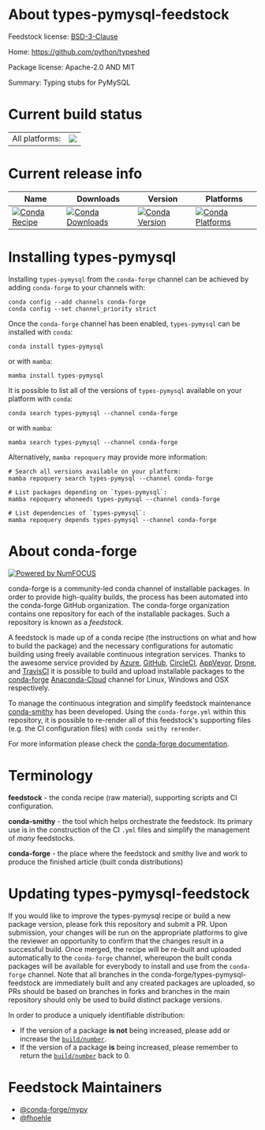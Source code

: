 About types-pymysql-feedstock
=============================

Feedstock license: [BSD-3-Clause](https://github.com/conda-forge/types-pymysql-feedstock/blob/main/LICENSE.txt)

Home: https://github.com/python/typeshed

Package license: Apache-2.0 AND MIT

Summary: Typing stubs for PyMySQL

Current build status
====================


<table><tr><td>All platforms:</td>
    <td>
      <a href="https://dev.azure.com/conda-forge/feedstock-builds/_build/latest?definitionId=13178&branchName=main">
        <img src="https://dev.azure.com/conda-forge/feedstock-builds/_apis/build/status/types-pymysql-feedstock?branchName=main">
      </a>
    </td>
  </tr>
</table>

Current release info
====================

| Name | Downloads | Version | Platforms |
| --- | --- | --- | --- |
| [![Conda Recipe](https://img.shields.io/badge/recipe-types--pymysql-green.svg)](https://anaconda.org/conda-forge/types-pymysql) | [![Conda Downloads](https://img.shields.io/conda/dn/conda-forge/types-pymysql.svg)](https://anaconda.org/conda-forge/types-pymysql) | [![Conda Version](https://img.shields.io/conda/vn/conda-forge/types-pymysql.svg)](https://anaconda.org/conda-forge/types-pymysql) | [![Conda Platforms](https://img.shields.io/conda/pn/conda-forge/types-pymysql.svg)](https://anaconda.org/conda-forge/types-pymysql) |

Installing types-pymysql
========================

Installing `types-pymysql` from the `conda-forge` channel can be achieved by adding `conda-forge` to your channels with:

```
conda config --add channels conda-forge
conda config --set channel_priority strict
```

Once the `conda-forge` channel has been enabled, `types-pymysql` can be installed with `conda`:

```
conda install types-pymysql
```

or with `mamba`:

```
mamba install types-pymysql
```

It is possible to list all of the versions of `types-pymysql` available on your platform with `conda`:

```
conda search types-pymysql --channel conda-forge
```

or with `mamba`:

```
mamba search types-pymysql --channel conda-forge
```

Alternatively, `mamba repoquery` may provide more information:

```
# Search all versions available on your platform:
mamba repoquery search types-pymysql --channel conda-forge

# List packages depending on `types-pymysql`:
mamba repoquery whoneeds types-pymysql --channel conda-forge

# List dependencies of `types-pymysql`:
mamba repoquery depends types-pymysql --channel conda-forge
```


About conda-forge
=================

[![Powered by
NumFOCUS](https://img.shields.io/badge/powered%20by-NumFOCUS-orange.svg?style=flat&colorA=E1523D&colorB=007D8A)](https://numfocus.org)

conda-forge is a community-led conda channel of installable packages.
In order to provide high-quality builds, the process has been automated into the
conda-forge GitHub organization. The conda-forge organization contains one repository
for each of the installable packages. Such a repository is known as a *feedstock*.

A feedstock is made up of a conda recipe (the instructions on what and how to build
the package) and the necessary configurations for automatic building using freely
available continuous integration services. Thanks to the awesome service provided by
[Azure](https://azure.microsoft.com/en-us/services/devops/), [GitHub](https://github.com/),
[CircleCI](https://circleci.com/), [AppVeyor](https://www.appveyor.com/),
[Drone](https://cloud.drone.io/welcome), and [TravisCI](https://travis-ci.com/)
it is possible to build and upload installable packages to the
[conda-forge](https://anaconda.org/conda-forge) [Anaconda-Cloud](https://anaconda.org/)
channel for Linux, Windows and OSX respectively.

To manage the continuous integration and simplify feedstock maintenance
[conda-smithy](https://github.com/conda-forge/conda-smithy) has been developed.
Using the ``conda-forge.yml`` within this repository, it is possible to re-render all of
this feedstock's supporting files (e.g. the CI configuration files) with ``conda smithy rerender``.

For more information please check the [conda-forge documentation](https://conda-forge.org/docs/).

Terminology
===========

**feedstock** - the conda recipe (raw material), supporting scripts and CI configuration.

**conda-smithy** - the tool which helps orchestrate the feedstock.
                   Its primary use is in the construction of the CI ``.yml`` files
                   and simplify the management of *many* feedstocks.

**conda-forge** - the place where the feedstock and smithy live and work to
                  produce the finished article (built conda distributions)


Updating types-pymysql-feedstock
================================

If you would like to improve the types-pymysql recipe or build a new
package version, please fork this repository and submit a PR. Upon submission,
your changes will be run on the appropriate platforms to give the reviewer an
opportunity to confirm that the changes result in a successful build. Once
merged, the recipe will be re-built and uploaded automatically to the
`conda-forge` channel, whereupon the built conda packages will be available for
everybody to install and use from the `conda-forge` channel.
Note that all branches in the conda-forge/types-pymysql-feedstock are
immediately built and any created packages are uploaded, so PRs should be based
on branches in forks and branches in the main repository should only be used to
build distinct package versions.

In order to produce a uniquely identifiable distribution:
 * If the version of a package **is not** being increased, please add or increase
   the [``build/number``](https://docs.conda.io/projects/conda-build/en/latest/resources/define-metadata.html#build-number-and-string).
 * If the version of a package **is** being increased, please remember to return
   the [``build/number``](https://docs.conda.io/projects/conda-build/en/latest/resources/define-metadata.html#build-number-and-string)
   back to 0.

Feedstock Maintainers
=====================

* [@conda-forge/mypy](https://github.com/conda-forge/mypy/)
* [@fhoehle](https://github.com/fhoehle/)

